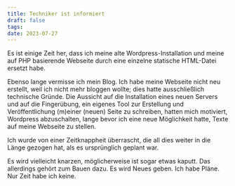 ```yaml
---
title: Techniker ist informiert
draft: false
tags: 
date: 2023-07-27
---
```

Es ist einige Zeit her, dass ich meine alte Wordpress-Installation und meine auf
PHP basierende Webseite durch eine einzelne statische HTML-Datei ersetzt habe.

Ebenso lange vermisse ich mein Blog. Ich habe meine Webseite nicht neu erstellt,
weil ich nicht mehr bloggen wollte; dies hatte ausschließlich technische Gründe.
Die Aussicht auf die Installation eines neuen Servers und auf die Fingerübung,
ein eigenes Tool zur Erstellung und Veröffentlichung (m)einer (neuen) Seite zu
schreiben, hatten mich motiviert, Wordpress abzuschalten, lange bevor ich eine
neue Möglichkeit hatte, Texte auf meine Webseite zu stellen.

Ich wurde von einer Zeitknappheit überrascht, die all dies weiter in die Länge
gezogen hat, als es ursprünglich geplant war.

Es wird vielleicht knarzen, möglicherweise ist sogar etwas kaputt. Das
allerdings gehört zum Bauen dazu. Es wird Neues geben. Ich habe Pläne. Nur Zeit
habe ich keine.